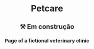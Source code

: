 # 
<h1 align = 'center'>Petcare</h1>
<h2 align = 'center'>⚒ Em construção </h2>
<h3 align = 'center'>Page of a fictional veterinary clinic</h3
 
